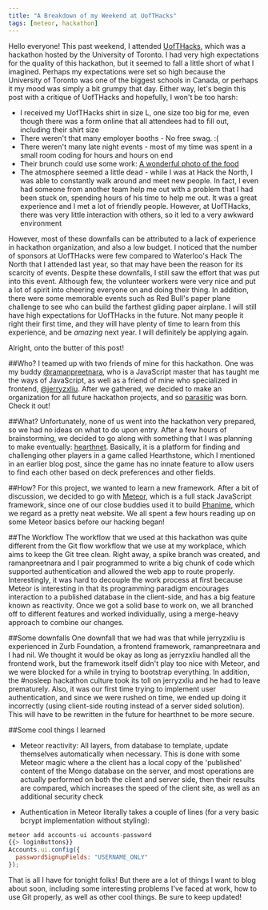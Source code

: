 ```yaml
---
title: "A Breakdown of my Weekend at UofTHacks"
tags: [meteor, hackathon]
---
```


Hello everyone! This past weekend, I attended [UofTHacks](https://www.hackerleague.org/hackathons/uofthacks), which was a hackathon hosted by the University of Toronto. I had very high expectations for the quality of this hackathon, but it seemed to fall a little short of what I imagined. Perhaps my expectations were set so high because the University of Toronto was one of the biggest schools in Canada, or perhaps it my mood was simply a bit grumpy that day. Either way, let's begin this post with a critique of UofTHacks and hopefully, I won't be too harsh: 

- I received my UofTHacks shirt in size L, one size too big for me, even though there was a form online that all attendees had to fill out, including their shirt size
- There weren't that many employer booths - No free swag. :(
- There weren't many late night events - most of my time was spent in a small room coding for hours and hours on end
- Their brunch could use some work: [A wonderful photo of the food](../images/uoft_brunch.jpg)
- The atmosphere seemed a little dead - while I was at Hack the North, I was able to constantly walk around and meet new people. In fact, I even had someone from another team help me out with a problem that I had been stuck on, spending hours of his time to help me out. It was a great experience and I met a lot of friendly people. However, at UofTHacks, there was very little interaction with others, so it led to a very awkward environment

However, most of these downfalls can be attributed to a lack of experience in hackathon organization, and also a low budget. I noticed that the number of sponsors at UofTHacks were few compared to Waterloo's Hack The North that I attended last year, so that may have been the reason for its scarcity of events. Despite these downfalls, I still saw the effort that was put into this event. Although few, the volunteer workers were very nice and put a lot of spirit into cheering everyone on and doing their thing. In addition, there were some memorable events such as Red Bull's paper plane challenge to see who can build the farthest gliding paper airplane. I will still have high expectations for UofTHacks in the future. Not many people it right their first time, and they will have plenty of time to learn from this experience, and be _amazing_ next year. I will definitely be applying again.

Alright, onto the butter of this post! 

##Who?
I teamed up with two friends of mine for this hackathon. One was my buddy [@ramanpreetnara](https://github.com/ramanpreetnara), who is a JavaScript master that has taught me the ways of JavaScript, as well as a friend of mine who specialized in frontend, [@jerryzxliu](https://github.com/jerryzxliu). After we gathered, we decided to make an organization for all future hackathon projects, and so [parasitic](https://github.com/parasitic) was born. Check it out!

##What?
Unfortunately, none of us went into the hackathon very prepared, so we had no ideas on what to do upon entry. After a few hours of brainstorming, we decided to go along with something that I was planning to make eventually: [hearthnet](https://github.com/parasitic/hearthnet). Basically, it is a platform for finding and challenging other players in a game called Hearthstone, which I mentioned in an earlier blog post, since the game has no innate feature to allow users to find each other based on deck preferences and other fields.

##How?
For this project, we wanted to learn a new framework. After a bit of discussion, we decided to go with [Meteor](https://www.meteor.com/), which is a full stack JavaScript framework, since one of our close buddies used it to build [Phanime](http://phanime.com/), which we regard as a pretty neat website. We all spent a few hours reading up on some Meteor basics before our hacking began!

##The Workflow
The workflow that we used at this hackathon was quite different from the Git flow workflow that we use at my workplace, which aims to keep the Git tree clean. Right away, a spike branch was created, and ramanpreetnara and I pair programmed to write a big chunk of code which supported authentication and allowed the web app to route properly. Interestingly, it was hard to decouple the work process at first because Meteor is interesting in that its programming paradigm encourages interaction to a published database in the client-side, and has a big feature known as reactivity. Once we got a solid base to work on, we all branched off to different features and worked individually, using a merge-heavy approach to combine our changes.

##Some downfalls
One downfall that we had was that while jerryzxliu is experienced in Zurb Foundation, a frontend framework, ramanpreetnara and I had nil. We thought it would be okay as long as jerryzxliu handled all the frontend work, but the framework itself didn't play too nice with Meteor, and we were blocked for a while in trying to bootstrap everything. In addition, the #nosleep hackathon culture took its toll on jerryzxliu and he had to leave prematurely. Also, it was our first time trying to implement user authentication, and since we were rushed on time, we ended up doing it incorrectly (using client-side routing instead of a server sided solution). This will have to be rewritten in the future for hearthnet to be more secure.

##Some cool things I learned
- Meteor reactivity: All layers, from database to template, update themselves automatically when necessary. This is done with some Meteor magic where a the client has a local copy of the 'published' content of the Mongo database on the server, and most operations are actually performed on both the client and server side, then their results are compared, which increases the speed of the client site, as well as an additional security check

- Authentication in Meteor literally takes a couple of lines (for a very basic bcrypt implementation without styling):

```javascript
meteor add accounts-ui accounts-password
{{> loginButtons}}
Accounts.ui.config({
  passwordSignupFields: "USERNAME_ONLY"
});
```

That is all I have for tonight folks! But there are a lot of things I want to blog about soon, including some interesting problems I've faced at work, how to use Git properly, as well as other cool things. Be sure to keep updated!
<!--end-->
